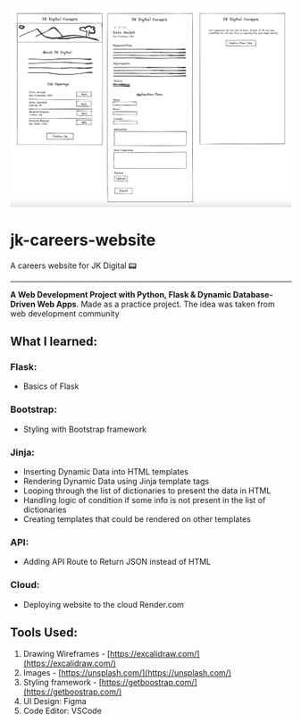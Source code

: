 ![](./readmeImg/quick-wireframe.png)

# jk-careers-website

A careers website for JK Digital 📟

---

**A Web Development Project with Python, Flask & Dynamic Database-Driven Web Apps**. Made as a practice project. The idea was taken from web development community <br>

## What I learned:

### Flask:
- Basics of Flask
### Bootstrap:
- Styling with Bootstrap framework
### Jinja:
- Inserting Dynamic Data into HTML templates
- Rendering Dynamic Data using Jinja template tags
- Looping through the list of dictionaries to present the data in HTML
- Handling logic of condition if some info is not present in the list of dictionaries
- Creating templates that could be rendered on other templates
### API:
- Adding API Route to Return JSON instead of HTML
### Cloud:
- Deploying website to the cloud Render.com

## Tools Used:

1. Drawing Wireframes - [https://excalidraw.com/](https://excalidraw.com/)
2. Images - [https://unsplash.com/](https://unsplash.com/)
3. Styling framework - [https://getboostrap.com/](https://getboostrap.com/)
4. UI Design: Figma
5. Code Editor: VSCode
